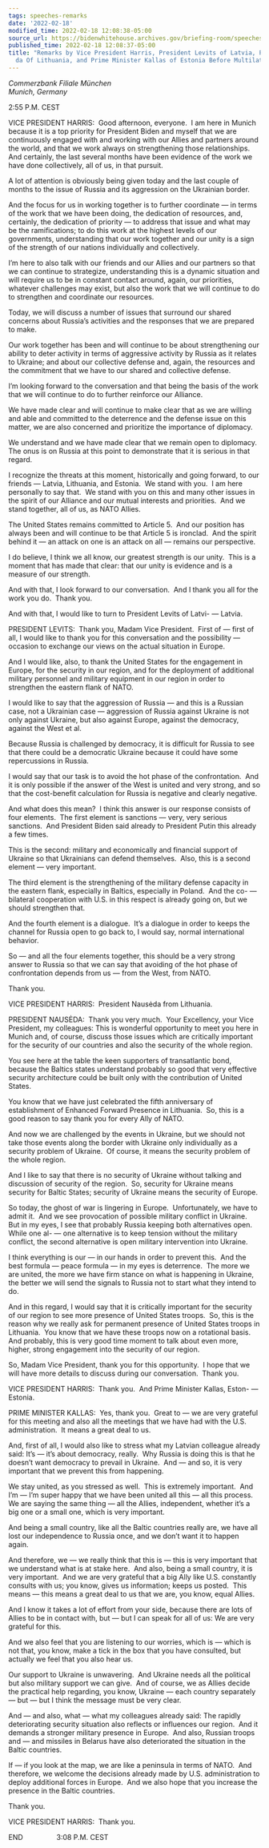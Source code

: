 ```yaml
---
tags: speeches-remarks
date: '2022-02-18'
modified_time: 2022-02-18 12:08:38-05:00
source_url: https://bidenwhitehouse.archives.gov/briefing-room/speeches-remarks/2022/02/18/remarks-by-vice-president-harris-president-levits-of-latvia-president-nauseda-of-lithuania-and-prime-minister-kallas-of-estonia-before-multilateral-meeting/
published_time: 2022-02-18 12:08:37-05:00
title: "Remarks by Vice President Harris, President Levits of Latvia, President Naus\u0117\
  da Of Lithuania, and Prime Minister Kallas of Estonia Before Multilateral\_Meeting"
---
```

 
*Commerzbank Filiale München  
Munich, Germany*

2:55 P.M. CEST  
  
VICE PRESIDENT HARRIS:  Good afternoon, everyone.  I am here in Munich
because it is a top priority for President Biden and myself that we are
continuously engaged with and working with our Allies and partners
around the world, and that we work always on strengthening those
relationships.  And certainly, the last several months have been
evidence of the work we have done collectively, all of us, in that
pursuit.

A lot of attention is obviously being given today and the last couple of
months to the issue of Russia and its aggression on the Ukrainian
border.   
  
And the focus for us in working together is to further coordinate — in
terms of the work that we have been doing, the dedication of resources,
and, certainly, the dedication of priority — to address that issue and
what may be the ramifications; to do this work at the highest levels of
our governments, understanding that our work together and our unity is a
sign of the strength of our nations individually and collectively.

I’m here to also talk with our friends and our Allies and our partners
so that we can continue to strategize, understanding this is a dynamic
situation and will require us to be in constant contact around, again,
our priorities, whatever challenges may exist, but also the work that we
will continue to do to strengthen and coordinate our resources.

Today, we will discuss a number of issues that surround our shared
concerns about Russia’s activities and the responses that we are
prepared to make. 

Our work together has been and will continue to be about strengthening
our ability to deter activity in terms of aggressive activity by Russia
as it relates to Ukraine; and about our collective defense and, again,
the resources and the commitment that we have to our shared and
collective defense.

I’m looking forward to the conversation and that being the basis of the
work that we will continue to do to further reinforce our Alliance.

We have made clear and will continue to make clear that as we are
willing and able and committed to the deterrence and the defense issue
on this matter, we are also concerned and prioritize the importance of
diplomacy.

We understand and we have made clear that we remain open to diplomacy. 
The onus is on Russia at this point to demonstrate that it is serious in
that regard.

I recognize the threats at this moment, historically and going forward,
to our friends — Latvia, Lithuania, and Estonia.  We stand with you.  I
am here personally to say that.  We stand with you on this and many
other issues in the spirit of our Alliance and our mutual interests and
priorities.  And we stand together, all of us, as NATO Allies. 

The United States remains committed to Article 5.  And our position has
always been and will continue to be that Article 5 is ironclad.  And the
spirit behind it — an attack on one is an attack on all — remains our
perspective.

I do believe, I think we all know, our greatest strength is our unity. 
This is a moment that has made that clear: that our unity is evidence
and is a measure of our strength.

And with that, I look forward to our conversation.  And I thank you all
for the work you do.  Thank you.

And with that, I would like to turn to President Levits of Latvi- —
Latvia.

PRESIDENT LEVITS:  Thank you, Madam Vice President.  First of — first of
all, I would like to thank you for this conversation and the possibility
— occasion to exchange our views on the actual situation in Europe.

And I would like, also, to thank the United States for the engagement in
Europe, for the security in our region, and for the deployment of
additional military personnel and military equipment in our region in
order to strengthen the eastern flank of NATO.

I would like to say that the aggression of Russia — and this is a
Russian case, not a Ukrainian case — aggression of Russia against
Ukraine is not only against Ukraine, but also against Europe, against
the democracy, against the West et al. 

Because Russia is challenged by democracy, it is difficult for Russia to
see that there could be a democratic Ukraine because it could have some
repercussions in Russia.

I would say that our task is to avoid the hot phase of the
confrontation.  And it is only possible if the answer of the West is
united and very strong, and so that the cost-benefit calculation for
Russia is negative and clearly negative.

And what does this mean?  I think this answer is our response consists
of four elements.  The first element is sanctions — very, very serious
sanctions.  And President Biden said already to President Putin this
already a few times.

This is the second: military and economically and financial support of
Ukraine so that Ukrainians can defend themselves.  Also, this is a
second element — very important.

The third element is the strengthening of the military defense capacity
in the eastern flank, especially in Baltics, especially in Poland.  And
the co- — bilateral cooperation with U.S. in this respect is already
going on, but we should strengthen that.

And the fourth element is a dialogue.  It’s a dialogue in order to keeps
the channel for Russia open to go back to, I would say, normal
international behavior. 

So — and all the four elements together, this should be a very strong
answer to Russia so that we can say that avoiding of the hot phase of
confrontation depends from us — from the West, from NATO.  
  
Thank you.  
  
VICE PRESIDENT HARRIS:  President Nausėda from Lithuania.  
  
PRESIDENT NAUSĖDA:  Thank you very much.  Your Excellency, your Vice
President, my colleagues: This is wonderful opportunity to meet you here
in Munich and, of course, discuss those issues which are critically
important for the security of our countries and also the security of the
whole region.   
  
You see here at the table the keen supporters of transatlantic bond,
because the Baltics states understand probably so good that very
effective security architecture could be built only with the
contribution of United States.  
  
You know that we have just celebrated the fifth anniversary of
establishment of Enhanced Forward Presence in Lithuania.  So, this is a
good reason to say thank you for every Ally of NATO.  
  
And now we are challenged by the events in Ukraine, but we should not
take those events along the border with Ukraine only individually as a
security problem of Ukraine.  Of course, it means the security problem
of the whole region.  
  
And I like to say that there is no security of Ukraine without talking
and discussion of security of the region.  So, security for Ukraine
means security for Baltic States; security of Ukraine means the security
of Europe.   
  
So today, the ghost of war is lingering in Europe.  Unfortunately, we
have to admit it.  And we see provocation of possible military conflict
in Ukraine.  But in my eyes, I see that probably Russia keeping both
alternatives open.  While one al- — one alternative is to keep tension
without the military conflict, the second alternative is open military
intervention into Ukraine.   
  
I think everything is our — in our hands in order to prevent this.  And
the best formula — peace formula — in my eyes is deterrence.  The more
we are united, the more we have firm stance on what is happening in
Ukraine, the better we will send the signals to Russia not to start what
they intend to do.   
  
And in this regard, I would say that it is critically important for the
security of our region to see more presence of United States troops. 
So, this is the reason why we really ask for permanent presence of
United States troops in Lithuania.  You know that we have these troops
now on a rotational basis.  And probably, this is very good time moment
to talk about even more, higher, strong engagement into the security of
our region.   
  
So, Madam Vice President, thank you for this opportunity.  I hope that
we will have more details to discuss during our conversation.  Thank
you.  
  
VICE PRESIDENT HARRIS:  Thank you.  And Prime Minister Kallas, Eston- —
Estonia.  
  
PRIME MINISTER KALLAS:  Yes, thank you.  Great to — we are very grateful
for this meeting and also all the meetings that we have had with the
U.S. administration.  It means a great deal to us.   
  
And, first of all, I would also like to stress what my Latvian colleague
already said: It’s — it’s about democracy, really.  Why Russia is doing
this is that he doesn’t want democracy to prevail in Ukraine.  And — and
so, it is very important that we prevent this from happening.   
  
We stay united, as you stressed as well.  This is extremely important. 
And I’m — I’m super happy that we have been united all this — all this
process.  We are saying the same thing — all the Allies, independent,
whether it’s a big one or a small one, which is very important.   
  
And being a small country, like all the Baltic countries really are, we
have all lost our independence to Russia once, and we don’t want it to
happen again.   
  
And therefore, we — we really think that this is — this is very
important that we understand what is at stake here.  And also, being a
small country, it is very important.  And we are very grateful that a
big Ally like U.S. constantly consults with us; you know, gives us
information; keeps us posted.  This means — this means a great deal to
us that we are, you know, equal Allies.   
  
And I know it takes a lot of effort from your side, because there are
lots of Allies to be in contact with, but — but I can speak for all of
us: We are very grateful for this.   
  
And we also feel that you are listening to our worries, which is — which
is not that, you know, make a tick in the box that you have consulted,
but actually we feel that you also hear us.   
  
Our support to Ukraine is unwavering.  And Ukraine needs all the
political but also military support we can give.  And of course, we as
Allies decide the practical help regarding, you know, Ukraine — each
country separately — but — but I think the message must be very
clear.   
  
And — and also, what — what my colleagues already said: The rapidly
deteriorating security situation also reflects or influences our
region.  And it demands a stronger military presence in Europe.  And
also, Russian troops and — and missiles in Belarus have also
deteriorated the situation in the Baltic countries.   
  
If — if you look at the map, we are like a peninsula in terms of NATO. 
And therefore, we welcome the decisions already made by U.S.
administration to deploy additional forces in Europe.  And we also hope
that you increase the presence in the Baltic countries.   
  
Thank you.  
  
VICE PRESIDENT HARRIS:  Thank you.  
  
END                 3:08 P.M. CEST
